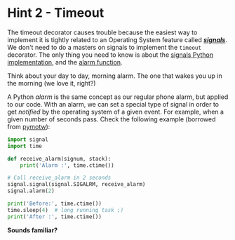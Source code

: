 # Hint 2 - Timeout

The timeout decorator causes trouble because the easiest way to implement it is tightly related to an Operating System feature called **[_signals_](http://www.thegeekstuff.com/2012/03/linux-signals-fundamentals/)**. We don't need to do a masters on signals to implement the `timeout` decorator. The only thing you need to know is about the [signals Python implementation](https://docs.python.org/2/library/signal.html), and the [alarm function](https://docs.python.org/2/library/signal.html#signal.alarm).

Think about your day to day, morning alarm. The one that wakes you up in the morning (we love it, right?)

A Python _alarm_ is the same concept as our regular phone alarm, but applied to our code. With an alarm, we can set a special type of signal in order to get _notified_ by the operating system of a given event. For example, when a given number of seconds pass. Check the following example (borrowed from [pymotw](https://pymotw.com/2/signal/#alarms)):

```python
import signal
import time

def receive_alarm(signum, stack):
    print('Alarm :', time.ctime())

# Call receive_alarm in 2 seconds
signal.signal(signal.SIGALRM, receive_alarm)
signal.alarm(2)

print('Before:', time.ctime())
time.sleep(4)  # long running task ;)
print('After :', time.ctime())
```

**Sounds familiar?**
